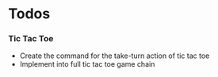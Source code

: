 # Todos

### Tic Tac Toe

- Create the command for the take-turn action of tic tac toe
- Implement into full tic tac toe game chain
